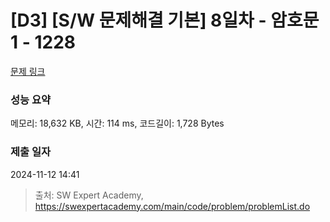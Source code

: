 # [D3] [S/W 문제해결 기본] 8일차 - 암호문1 - 1228 

[문제 링크](https://swexpertacademy.com/main/code/problem/problemDetail.do?contestProbId=AV14w-rKAHACFAYD) 

### 성능 요약

메모리: 18,632 KB, 시간: 114 ms, 코드길이: 1,728 Bytes

### 제출 일자

2024-11-12 14:41



> 출처: SW Expert Academy, https://swexpertacademy.com/main/code/problem/problemList.do